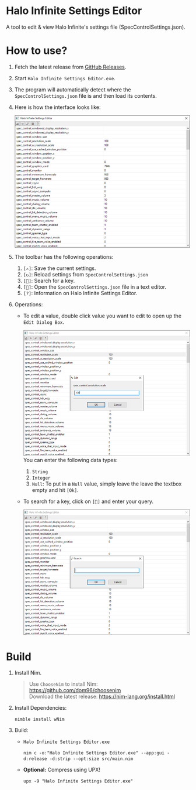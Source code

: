 # Halo Infinite Settings Editor
 A tool to edit & view Halo Infinite's settings file (SpecControlSettings.json).

# How to use?
1. Fetch the latest release from [GitHub Releases](https://github.com/Aetopia/Halo-Infinite-Settings-Editor/releases).
2. Start `Halo Infinite Settings Editor.exe`.
3. The program will automatically detect where the `SpecControlSettings.json` file is and then load its contents.
4. Here is how the interface looks like:

    ![HaloInfSetEdit](images/HaloInfSetEdit.png)

5. The toolbar has the following operations:
    1. `[✍️]`: Save the current settings.
    2. `[↻]`: Reload settings from `SpecControlSettings.json`
    3. `[🔎]`: Search for a key.
    4. `[📄]`: Open the `SpecControlSettings.json` file in a text editor.
    5. `[?]`: Information on Halo Infinite Settings Editor.

6. Operations:
    - To edit a value, double click value you want to edit to open up the `Edit Dialog Box`.

        ![HaloInfSetEditDialog](images/HaloInfSetEditDialog.png)
        You can enter the following data types:
        1. `String`
        2. `Integer`
        3. `Null`: To put in a `Null` value, simply leave the leave the textbox empty and hit `[Ok]`.
    
    - To search for a key, click on `[🔎]` and enter your query.

        ![HaloInfSetSearchDialog](images/HaloInfSetSearchDialog.png)

# Build
1. Install Nim. 
    > Use `ChooseNim` to install Nim: https://github.com/dom96/choosenim              
    Download the latest release: https://nim-lang.org/install.html      

2. Install Dependencies:

    ```
    nimble install wNim
    ```

3. Build:
    - `Halo Infinite Settings Editor.exe`
        ```
        nim c -o:"Halo Infinite Settings Editor.exe" --app:gui -d:release -d:strip --opt:size src/main.nim
        ```
    - **Optional:** Compress using UPX!
        ```
        upx -9 "Halo Infinite Settings Editor.exe"
        ```